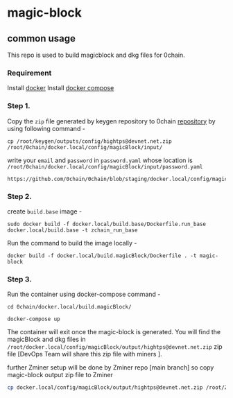 # magic-block

## common usage
This repo is used to build magicblock and dkg files for 0chain.

### Requirement
Install [docker](https://docs.docker.com/engine/install/ubuntu/)
Install [docker compose](https://docs.docker.com/compose/install/)

### Step 1.
Copy the `zip` file generated by keygen repository to 0chain [repository](https://github.com/0chain/0chain/tree/staging/docker.local/config/magicBlock/input/) by using following command -

```
cp /root/keygen/outputs/config/hightps@devnet.net.zip /root/0chain/docker.local/config/magicBlock/input/
```

write your `email` and `password` in `password.yaml` whose location is `/root/0chain/docker.local/config/magicBlock/input/password.yaml`

```
https://github.com/0chain/0chain/blob/staging/docker.local/config/magicBlock/input/password.yaml
```

### Step 2.
create `build.base` image -

```
sudo docker build -f docker.local/build.base/Dockerfile.run_base   docker.local/build.base -t zchain_run_base
```

Run the command to build the image locally -

```
docker build -f docker.local/build.magicBlock/Dockerfile . -t magic-block
```

### Step 3. 

Run the container using docker-compose command -

```
cd 0chain/docker.local/build.magicBlock/
```

```
docker-compose up
```

The container will exit once the magic-block is generated. You will find the magicBlock and dkg files in `/root/docker.local/config/magicBlock/output/hightps@devnet.net.zip` zip file [DevOps Team will share this zip file with miners ]. 

further Zminer setup will be done by Zminer repo [main branch] so copy magic-block output zip file to Zminer

```bash
cp docker.local/config/magicBlock/output/hightps@devnet.net.zip /root/Zminer/keygen/
```